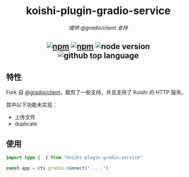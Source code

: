 <div align="center">

# koishi-plugin-gradio-service

_提供 @gradio/client 支持_

## [![npm](https://img.shields.io/npm/v/koishi-plugin-gradio-service)](https://www.npmjs.com/package/koishi-plugin-gradio-service) [![npm](https://img.shields.io/npm/dm/koishi-plugin-gradio-service)](https://www.npmjs.com/package/koishi-plugin-gradio-service) ![node version](https://img.shields.io/badge/node-%3E=18-green) ![github top language](https://img.shields.io/github/languages/top/ChatLunaLab/chatluna-character?logo=github)

</div>

## 特性

Fork 自 [@gradio/client](https://github.com/gradio-app/gradio/tree/2b6cbf25908e42cf027324e54ef2cc0baad11a91/client/js)，裁剪了一些支持，并且支持了 Koishi 的 HTTP 服务。

其中以下功能未实现：

- 上传文件
- duplicate


## 使用

```typescript
import type {  } from "koishi-plugin-gradio-service"

const app = ctx.gradio.connect(".....")

```
